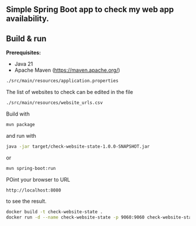 ## Simple Spring Boot app to check my web app availability.

Build & run
-----------

**Prerequisites:**

* Java 21
* Apache Maven (https://maven.apache.org/)

```bash
./src/main/resources/application.properties
```

The list of websites to check can be edited in the file

```bash
./src/main/resources/website_urls.csv
```

Build with

```bash
mvn package
```

and run with

```bash
java -jar target/check-website-state-1.0.0-SNAPSHOT.jar
```

or

```bash
mvn spring-boot:run
```

POint your browser to URL 

```bash
http://localhost:8080
```

to see the result.


```bash
docker build -t check-website-state .
docker run -d --name check-website-state -p 9060:9060 check-website-state
```